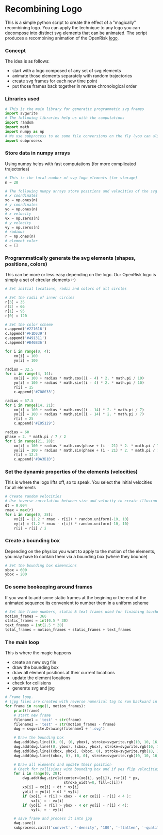 # Recombining Logo

This is a simple python script to create the effect of a "magically" recombining logo. You can apply the technique to any logo you can decompose into distinct svg elements that can be animated. The script produces a recombining animation of the OpenRisk [logo](https://www.youtube.com/watch?v=7s1QGWZ3dR8).

### Concept

The idea is as follows: 
* start with a logo composed of any set of svg elements
* animate those elements separately with random trajectories
* create svg frames for each new time point
* put those frames back together in reverse chronological order

### Libraries used

```python
# This is the main library for generatic programmatic svg frames
import svgwrite
# The following libraries help us with the computations
import random
import math
import numpy as np
# We use subprocess to do some file conversions on the fly (you can also do this separately)
import subprocess
```

### Store data in numpy arrays

Using numpy helps with fast computations (for more complicated trajectories)

```python
# This is the total number of svg logo elements (for storage)
n = 28

# The following numpy arrays store positions and velocities of the svg elements
# x coordinates
xo = np.ones(n)
# y coordinates
yo = np.ones(n)
# x velocity
vx = np.zeros(n)
# y velocity
vy = np.zeros(n)
# radious
r = np.ones(n)
# element color
c = []
```

### Programmatically generate the svg elements (shapes, positions, colors)

This can be more or less easy depending on the logo. Our OpenRisk logo is simply a set of circular elements :-)

```python
# Set initial locations, radii and colors of all circles

# Set the radii of inner circles
r[3] = 35
r[2] = 66
r[1] = 95
r[0] = 120

# Set the color scheme
c.append('#221616')
c.append('#F1D039')
c.append('#491311')
c.append('#B46B36')

for i in range(0, 4):
    xo[i] = 100
    yo[i] = 100

radius = 32.5
for i in range(4, 14):
    xo[i] = 100 + radius * math.cos((i - 4) * 2. * math.pi / 10)
    yo[i] = 100 + radius * math.sin((i - 4) * 2. * math.pi / 10)
    r[i] = 15
    c.append('#708033')

radius = 57.5
for i in range(14, 21):
    xo[i] = 100 + radius * math.cos((i - 14) * 2. * math.pi / 7)
    yo[i] = 100 + radius * math.sin((i - 14) * 2. * math.pi / 7)
    r[i] = 25
    c.append('#E85129')

radius = 60
phase = 2. * math.pi / 7 / 2
for i in range(21, 28):
    xo[i] = 100 + radius * math.cos(phase + (i - 21) * 2. * math.pi / 7)
    yo[i] = 100 + radius * math.sin(phase + (i - 21) * 2. * math.pi / 7)
    r[i] = 12.5
    c.append('#BA3B1D')
```

### Set the dynamic properties of the elements (velocities)

This is where the logo lifts off, so to speak. You select the initial velocities for all elements

```python
# Create random velocities
# Use inverse correlation between size and velocity to create illusion of inertia
dt = 0.004
rmax = max(r)
for i in range(0, 28):
    vx[i] = (1.2 * rmax - r[i]) * random.uniform(-10, 10)
    vy[i] = (1.2 * rmax - r[i]) * random.uniform(-10, 10)
    r[i] = r[i] / 2
```

### Create a bounding box

Depending on the physics you want to apply to the motion of the elements, you may have to contain them via a bounding box (where they bounce)

```python
# Set the bounding box dimensions
xbox = 600
ybox = 200
```

###  Do some bookeeping around frames

If you want to add some static frames at the begining or the end of the animated sequence its convenient to number them in a uniform scheme

```python
# Set the frame numbers, static & text frames used for finishing touches
motion_frames = 360
static_frames = int(0.5 * 30)
text_frames = int(2.5 * 30)
total_frames = motion_frames + static_frames + text_frames
```

### The main loop

This is where the magic happens
* create an new svg file
* draw the bounding box
* draw all element positions at their current locations
* update the element locations
* check for collisions
* generate svg and jpg

```python
# Frame loop.
# (jpg files are created with reverse numerical tag to run backward in time)
for frame in range(1, motion_frames):
    print(frame)
    # start new frame
    filename1 = 'test' + str(frame)
    filename2 = 'test' + str(motion_frames - frame)
    dwg = svgwrite.Drawing(filename1 + '.svg')

    # Draw the bounding box
    dwg.add(dwg.line((0, 0), (0, ybox), stroke=svgwrite.rgb(10, 10, 16, '%')))
    dwg.add(dwg.line((0, ybox), (xbox, ybox), stroke=svgwrite.rgb(10, 10, 16, '%')))
    dwg.add(dwg.line((xbox, ybox), (xbox, 0), stroke=svgwrite.rgb(10, 10, 16, '%')))
    dwg.add(dwg.line((xbox, 0), (0, 0), stroke=svgwrite.rgb(10, 10, 16, '%')))

    # Draw all elements and update their position
    # Check for collisions with bounding box and if yes flip velocities          
    for i in range(0, 28):
        dwg.add(dwg.circle(center=(xo[i], yo[i]), r=r[i] * px,
                           stroke_width=0, fill=c[i]))
        xo[i] = xo[i] + dt * vx[i]
        yo[i] = yo[i] + dt * vy[i]
        if (xo[i] + r[i] > xbox - 4 or xo[i] - r[i] < 4 ):
            vx[i] = - vx[i]
        if (yo[i] + r[i] > ybox - 4 or yo[i] - r[i] < 4):
            vy[i] = - vy[i]

    # save frame and process it into jpg
    dwg.save()
    subprocess.call(['convert', '-density', '100', '-flatten', '-quality',  '100', filename1 + '.svg', filename2 + '.jpg'])
```
